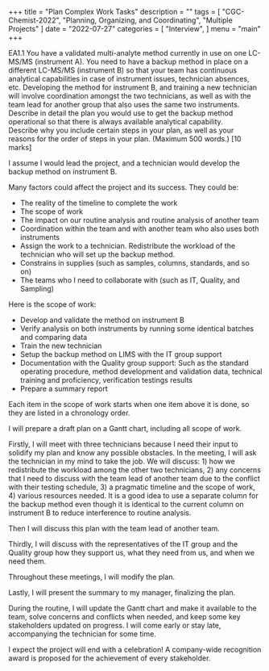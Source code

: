 +++
title = "Plan Complex Work Tasks"
description = ""
tags = [
    "CGC-Chemist-2022",
    "Planning, Organizing, and Coordinating",
    "Multiple Projects"
]
date = "2022-07-27"
categories = [
    "Interview",
]
menu = "main"
+++

EA1.1 You have a validated multi-analyte method currently in use on one LC-MS/MS (instrument A).  You need to have a backup method in place on a different LC-MS/MS (instrument B) so that your team has continuous analytical capabilities in case of instrument issues, technician absences, etc.  Developing the method for instrument B, and training a new technician will involve coordination amongst the two technicians, as well as with the team lead for another group that also uses the same two instruments.  
Describe in detail the plan you would use to get the backup method operational so that there is always available analytical capability.   
Describe why you include certain steps in your plan, as well as your reasons for the order of steps in your plan.  (Maximum 500 words.) [10 marks]  


I assume I would lead the project, and a technician would develop the backup method on instrument B.

Many factors could affect the project and its success.  They could be:  
-	The reality of the timeline to complete the work  
-	The scope of work  
-	The impact on our routine analysis and routine analysis of another team  
-	Coordination within the team and with another team who also uses both instruments  
-	Assign the work to a technician.  Redistribute the workload of the technician who will set up the backup method.  
-	Constrains in supplies (such as samples, columns, standards, and so on)  
-	The teams who I need to collaborate with (such as IT, Quality, and Sampling)  

Here is the scope of work: 
-	Develop and validate the method on instrument B
-	Verify analysis on both instruments by running some identical batches and comparing data
-	Train the new technician
-	Setup the backup method on LIMS with the IT group support
-	Documentation with the Quality group support:
Such as the standard operating procedure,  method development and validation data, technical training and proficiency, verification testings results
-	Prepare a summary report

Each item in the scope of work starts when one item above it is done, so they are listed in a chronology order.   

I will prepare a draft plan on a Gantt chart, including all scope of work.  

Firstly, I will meet with three technicians because I need their input to solidify my plan and know any possible obstacles.  In the meeting, I will ask the technician in my mind to take the job.  We will discuss: 1) how we redistribute the workload among the other two technicians, 2) any concerns that I need to discuss with the team lead of another team due to the conflict with their testing schedule, 3) a pragmatic timeline and the scope of work, 4) various resources needed.  It is a good idea to use a separate column for the backup method even though it is identical to the current column on instrument B to reduce interference to routine analysis.

Then I will discuss this plan with the team lead of another team.
 
Thirdly, I will discuss with the representatives of the IT group and the Quality group how they support us, what they need from us, and when we need them. 

Throughout these meetings, I will modify the plan.

Lastly, I will present the summary to my manager, finalizing the plan.

During the routine, I will update the Gantt chart and make it available to the team, solve concerns and conflicts when needed, and keep some key stakeholders updated on progress.  I will come early or stay late, accompanying the technician for some time.

I expect the project will end with a celebration!  A company-wide recognition award is proposed for the achievement of every stakeholder.
